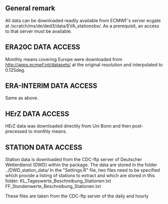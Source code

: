 General remark
--------------
All data can be downloaded readily available from ECMWF's server ecgate at /scratch/ms/de/ded3/data/EVA_stationobs/.
As a prerequisit, an access to that server must be available.

ERA20C DATA ACCESS
------------------
Monthly means covering Europe were downloaded from http://apps.ecmwf.int/datasets/ at the original resolution and interpolated to 0.125deg.

ERA-INTERIM DATA ACCESS
-----------------------
Same as above.

HErZ DATA ACCESS
----------------
HErZ data was downloaded directily from Uni Bonn and then post-precessed to monthly means.

STATION DATA ACCESS
-------------------
Station data is downloaded from the CDC-ftp server of Deutscher Wetterdienst (DWD) within the package.
The data are stored in the folder ../DWD_station_data/
In the "Settings.R" file, two files need to be specified which provide a listing of stations to extract and which are stored in this folder:
KL_Tageswerte_Beschreibung_Stationen.txt
FF_Stundenwerte_Beschreibung_Stationen.txt

These files are taken from the CDC-ftp server of the daily and hourly 
